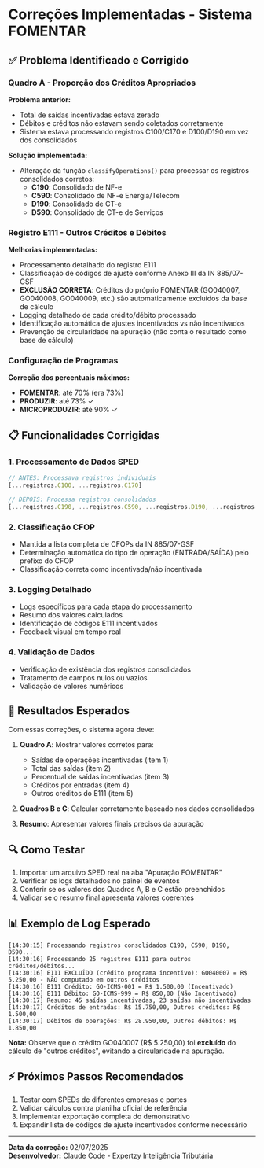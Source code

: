 # Correções Implementadas - Sistema FOMENTAR

## ✅ Problema Identificado e Corrigido

### **Quadro A - Proporção dos Créditos Apropriados**

**Problema anterior:**
- Total de saídas incentivadas estava zerado
- Débitos e créditos não estavam sendo coletados corretamente
- Sistema estava processando registros C100/C170 e D100/D190 em vez dos consolidados

**Solução implementada:**
- Alteração da função `classifyOperations()` para processar os registros consolidados corretos:
  - **C190**: Consolidado de NF-e
  - **C590**: Consolidado de NF-e Energia/Telecom  
  - **D190**: Consolidado de CT-e
  - **D590**: Consolidado de CT-e de Serviços

### **Registro E111 - Outros Créditos e Débitos**

**Melhorias implementadas:**
- Processamento detalhado do registro E111
- Classificação de códigos de ajuste conforme Anexo III da IN 885/07-GSF
- **EXCLUSÃO CORRETA**: Créditos do próprio FOMENTAR (GO040007, GO040008, GO040009, etc.) são automaticamente excluídos da base de cálculo
- Logging detalhado de cada crédito/débito processado
- Identificação automática de ajustes incentivados vs não incentivados
- Prevenção de circularidade na apuração (não conta o resultado como base de cálculo)

### **Configuração de Programas**

**Correção dos percentuais máximos:**
- **FOMENTAR**: até 70% (era 73%)
- **PRODUZIR**: até 73% ✓
- **MICROPRODUZIR**: até 90% ✓

## 📋 Funcionalidades Corrigidas

### 1. **Processamento de Dados SPED**
```javascript
// ANTES: Processava registros individuais
[...registros.C100, ...registros.C170]

// DEPOIS: Processa registros consolidados
[...registros.C190, ...registros.C590, ...registros.D190, ...registros.D590]
```

### 2. **Classificação CFOP**
- Mantida a lista completa de CFOPs da IN 885/07-GSF
- Determinação automática do tipo de operação (ENTRADA/SAÍDA) pelo prefixo do CFOP
- Classificação correta como incentivada/não incentivada

### 3. **Logging Detalhado**
- Logs específicos para cada etapa do processamento
- Resumo dos valores calculados
- Identificação de códigos E111 incentivados
- Feedback visual em tempo real

### 4. **Validação de Dados**
- Verificação de existência dos registros consolidados
- Tratamento de campos nulos ou vazios
- Validação de valores numéricos

## 🎯 Resultados Esperados

Com essas correções, o sistema agora deve:

1. **Quadro A**: Mostrar valores corretos para:
   - Saídas de operações incentivadas (item 1)
   - Total das saídas (item 2) 
   - Percentual de saídas incentivadas (item 3)
   - Créditos por entradas (item 4)
   - Outros créditos do E111 (item 5)

2. **Quadros B e C**: Calcular corretamente baseado nos dados consolidados

3. **Resumo**: Apresentar valores finais precisos da apuração

## 🔍 Como Testar

1. Importar um arquivo SPED real na aba "Apuração FOMENTAR"
2. Verificar os logs detalhados no painel de eventos
3. Conferir se os valores dos Quadros A, B e C estão preenchidos
4. Validar se o resumo final apresenta valores coerentes

## 📊 Exemplo de Log Esperado

```
[14:30:15] Processando registros consolidados C190, C590, D190, D590...
[14:30:16] Processando 25 registros E111 para outros créditos/débitos...
[14:30:16] E111 EXCLUÍDO (crédito programa incentivo): GO040007 = R$ 5.250,00 - NÃO computado em outros créditos
[14:30:16] E111 Crédito: GO-ICMS-001 = R$ 1.500,00 (Incentivado)
[14:30:16] E111 Débito: GO-ICMS-999 = R$ 850,00 (Não Incentivado)
[14:30:17] Resumo: 45 saídas incentivadas, 23 saídas não incentivadas
[14:30:17] Créditos de entradas: R$ 15.750,00, Outros créditos: R$ 1.500,00
[14:30:17] Débitos de operações: R$ 28.950,00, Outros débitos: R$ 1.850,00
```

**Nota:** Observe que o crédito GO040007 (R$ 5.250,00) foi **excluído** do cálculo de "outros créditos", evitando a circularidade na apuração.

## ⚡ Próximos Passos Recomendados

1. Testar com SPEDs de diferentes empresas e portes
2. Validar cálculos contra planilha oficial de referência  
3. Implementar exportação completa do demonstrativo
4. Expandir lista de códigos de ajuste incentivados conforme necessário

---
**Data da correção:** 02/07/2025  
**Desenvolvedor:** Claude Code - Expertzy Inteligência Tributária